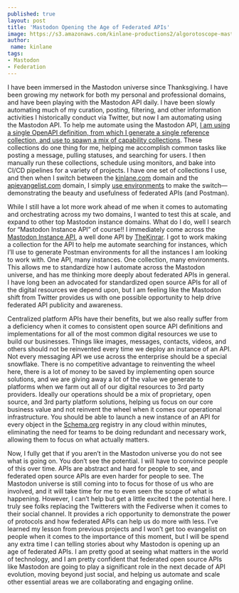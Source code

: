 ```yaml
---
published: true
layout: post
title: 'Mastodon Opening the Age of Federated APIs'
image: https://s3.amazonaws.com/kinlane-productions2/algorotoscope-master/bf-skinner-san-francisco-wharf-clock.jpg
author:
 name: kinlane
tags:
- Mastodon
- Federation
---
```

I have been immersed in the Mastodon universe since Thanksgiving. I have been growing my network for both my personal and professional domains, and have been playing with the Mastodon API daily. I have been slowly automating much of my curation, posting, filtering, and other information activities I historically conduct via Twitter, but now I am automating using the Mastodon API. To help me automate using the Mastodon API, [I am using a single OpenAPI definition, from which I generate a single reference collection, and use to spawn a mix of capability collections](https://www.postman.com/api-evangelist/workspace/89a20890-1ad3-47d7-850c-51f678e1a716/overview). These collections do one thing for me, helping me accomplish common tasks like posting a message, pulling statuses, and searching for users. I then manually run these collections, schedule using monitors, and bake into CI/CD pipelines for a variety of projects. I have one set of collections I use, and then when I switch between the [kinlane.com](https://mastodon.kinlane.com/web/@kin) domain and the [apievangelist.com](https://mastodon.apievangelist.com/web/@api) domain, I simply [use environments](https://www.postman.com/api-evangelist/workspace/89a20890-1ad3-47d7-850c-51f678e1a716/environment/35240-2abe7c50-703f-4364-8550-c72bbd6648ed) to make the switch—demonstrating the beauty and usefulness of federated APIs (and Postman). 

While I still have a lot more work ahead of me when it comes to automating and orchestrating across my two domains, I wanted to test this at scale, and expand to other top Mastodon instance domains. What do I do, well I  search for “Mastodon Instance API” of course!! I immediately come across the [Mastodon Instance API](https://instances.social/), a well done API by [TheKinrar](https://mastodon.xyz/@TheKinrar). I got to work making a collection for the API to help me automate searching for instances, which I’ll use to generate Postman environments for all the instances I am looking to work with. One API, many instances. One collection, many environments. This allows me to standardize how I automate across the Mastodon universe, and has me thinking more deeply about federated APIs in general. I have long been an advocated for standardized open source APIs for all of the digital resources we depend upon, but I am feeling like the Mastodon shift from Twitter provides us with one possible opportunity to help drive federated API publicity and awareness.

Centralized platform APIs have their benefits, but we also really suffer from a deficiency when it comes to consistent open source API definitions and implementations for all of the most common digital resources we use to build our businesses. Things like images, messages, contacts, videos, and others should not be reinvented every time we deploy an instance of an API. Not every messaging API we use across the enterprise should be a special snowflake. There is no competitive advantage to reinventing the wheel here, there is a lot of money to be saved by implementing open source solutions, and we are giving away a lot of the value we generate to platforms when we farm out all of our digital resources to 3rd party providers. Ideally our operations should be a mix of proprietary, open source, and 3rd party platform solutions, helping us focus on our core business value and not reinvent the wheel when it comes our operational infrastructure. You should be able to launch a new instance of an API for every object in the [Schema.org](https://schema.org) registry in any cloud within minutes, eliminating the need for teams to be doing redundant and necessary work, allowing them to focus on what actually matters.

Now, I fully get that if you aren’t in the Mastodon universe you do not see what is going on. You don’t see the potential. I will have to convince people of this over time. APIs are abstract and hard for people to see, and federated open source APIs are even harder for people to see. The Mastodon universe is still coming into to focus for those of us who are involved, and it will take time for me to even seen the scope of what is happening. However, I can’t help but get a little excited t the potential here. I truly see folks replacing the Twitterers with the Fediverse when it comes to their social channel. It provides a rich opportunity to demonstrate the power of protocols and how federated APIs can help us do more with less. I’ve learned my lesson from previous projects and I won’t get too evangelist on people when it comes to the importance of this moment, but I will be spend any extra time I can telling stories about why Mastodon is opening up an age of federated APIs. I am pretty good at seeing what matters in the world of technology, and I am pretty confident that federated open source APIs like Mastodon are going to play a significant role in the next decade of API evolution, moving beyond just social, and helping us automate and scale other essential areas we are collaborating and engaging online.